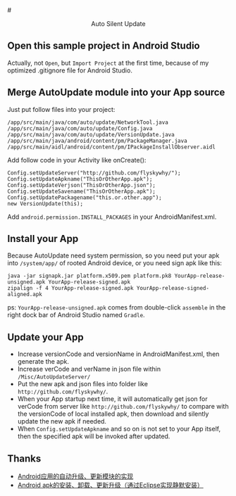 #<center>Auto Silent Update</center>

## Open this sample project in Android Studio

Actually, not `Open`, but `Import Project` at the first time, because of my optimized .gitignore file for Android Studio.

## Merge AutoUpdate module into your App source

Just put follow files into your project:

    /app/src/main/java/com/auto/update/NetworkTool.java
    /app/src/main/java/com/auto/update/Config.java
    /app/src/main/java/com/auto/update/VersionUpdate.java
    /app/src/main/java/android/content/pm/PackageManager.java
    /app/src/main/aidl/android/content/pm/IPackageInstallObserver.aidl

Add follow code in your Activity like onCreate():

    Config.setUpdateServer("http://github.com/flyskywhy/");
    Config.setUpdateApkname("ThisOrOtherApp.apk");
    Config.setUpdateVerjson("ThisOrOtherApp.json");
    Config.setUpdateSavename("ThisOrOtherApp.apk");
    Config.setUpdatePackagename("this.or.other.app");
    new VersionUpdate(this);

Add `android.permission.INSTALL_PACKAGES` in your AndroidManifest.xml.

## Install your App

Because AutoUpdate need system permission, so you need put your apk into `/system/app/` of rooted Android device, or you need sign apk like this:

    java -jar signapk.jar platform.x509.pem platform.pk8 YourApp-release-unsigned.apk YourApp-release-signed.apk
    zipalign -f 4 YourApp-release-signed.apk YourApp-release-signed-aligned.apk

ps: `YourApp-release-unsigned.apk` comes from double-click `assemble` in the right dock bar of Android Studio named `Gradle`.

## Update your App

* Increase versionCode and versionName in AndroidManifest.xml, then generate the apk.
* Increase verCode and verName in json file within `/Misc/AutoUpdateServer/`
* Put the new apk and json files into folder like `http://github.com/flyskywhy/`.
* When your App startup next time, it will automatically get json for verCode from server like `http://github.com/flyskywhy/` to compare with the versionCode of local installed apk, then download and silently update the new apk if needed.
* When `Config.setUpdateApkname` and so on is not set to your App itself, then the specified apk will be invoked after updated.

## Thanks

* [Android应用的自动升级、更新模块的实现](http://blog.csdn.net/xjanker2/article/details/6303937)
* [Android apk的安装、卸载、更新升级（通过Eclipse实现静默安装）](http://my.oschina.net/zhoulc/blog/120423)